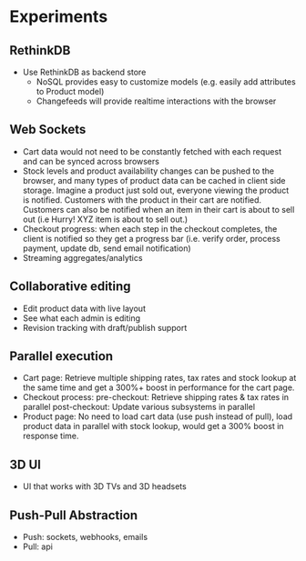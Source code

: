 # Experiments

## RethinkDB

- Use RethinkDB as backend store
  - NoSQL provides easy to customize models (e.g. easily add attributes to Product model)
  - Changefeeds will provide realtime interactions with the browser

## Web Sockets

- Cart data would not need to be constantly fetched with each request and can be synced across browsers
- Stock levels and product availability changes can be pushed to the browser, and many types of product data can be cached in client side storage. Imagine a product just sold out, everyone viewing the product is notified. Customers with the product in their cart are notified. Customers can also be notified when an item in their cart is about to sell out (i.e Hurry! XYZ item is about to sell out.)
- Checkout progress: when each step in the checkout completes, the client is notified so they get a progress bar (i.e. verify order, process payment, update db, send email notification)
- Streaming aggregates/analytics

## Collaborative editing

- Edit product data with live layout
- See what each admin is editing
- Revision tracking with draft/publish support

## Parallel execution

- Cart page: Retrieve multiple shipping rates, tax rates and stock lookup at the same time and get a 300%+ boost in performance for the cart page.
- Checkout process:
      pre-checkout: Retrieve shipping rates & tax rates in parallel
      post-checkout: Update various subsystems in parallel
- Product page: No need to load cart data (use push instead of pull), load product data in parallel with stock lookup, would get a 300% boost in response time.

## 3D UI

- UI that works with 3D TVs and 3D headsets

## Push-Pull Abstraction

- Push: sockets, webhooks, emails
- Pull: api
